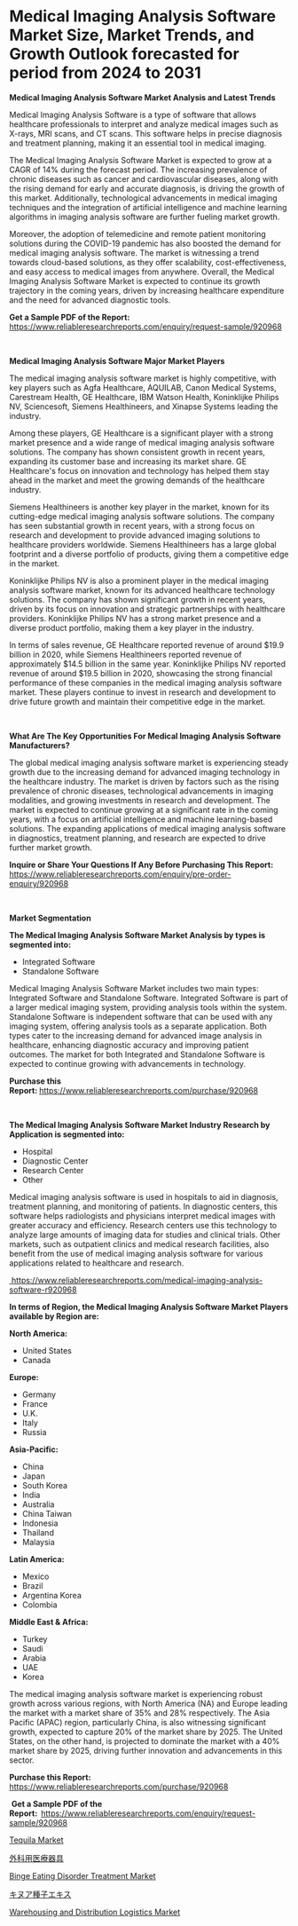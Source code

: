 <p><h1>Medical Imaging Analysis Software Market Size, Market Trends, and Growth Outlook forecasted for period from 2024 to 2031</h1></p><p><strong>Medical Imaging Analysis Software Market Analysis and Latest Trends</strong></p>
<p><p>Medical Imaging Analysis Software is a type of software that allows healthcare professionals to interpret and analyze medical images such as X-rays, MRI scans, and CT scans. This software helps in precise diagnosis and treatment planning, making it an essential tool in medical imaging.</p><p>The Medical Imaging Analysis Software Market is expected to grow at a CAGR of 14% during the forecast period. The increasing prevalence of chronic diseases such as cancer and cardiovascular diseases, along with the rising demand for early and accurate diagnosis, is driving the growth of this market. Additionally, technological advancements in medical imaging techniques and the integration of artificial intelligence and machine learning algorithms in imaging analysis software are further fueling market growth.</p><p>Moreover, the adoption of telemedicine and remote patient monitoring solutions during the COVID-19 pandemic has also boosted the demand for medical imaging analysis software. The market is witnessing a trend towards cloud-based solutions, as they offer scalability, cost-effectiveness, and easy access to medical images from anywhere. Overall, the Medical Imaging Analysis Software Market is expected to continue its growth trajectory in the coming years, driven by increasing healthcare expenditure and the need for advanced diagnostic tools.</p></p>
<p><strong>Get a Sample PDF of the Report:&nbsp;</strong> <a href="https://www.reliableresearchreports.com/enquiry/request-sample/920968">https://www.reliableresearchreports.com/enquiry/request-sample/920968</a></p>
<p>&nbsp;</p>
<p><strong>Medical Imaging Analysis Software Major Market Players</strong></p>
<p><p>The medical imaging analysis software market is highly competitive, with key players such as Agfa Healthcare, AQUILAB, Canon Medical Systems, Carestream Health, GE Healthcare, IBM Watson Health, Koninklijke Philips NV, Sciencesoft, Siemens Healthineers, and Xinapse Systems leading the industry. </p><p>Among these players, GE Healthcare is a significant player with a strong market presence and a wide range of medical imaging analysis software solutions. The company has shown consistent growth in recent years, expanding its customer base and increasing its market share. GE Healthcare's focus on innovation and technology has helped them stay ahead in the market and meet the growing demands of the healthcare industry.</p><p>Siemens Healthineers is another key player in the market, known for its cutting-edge medical imaging analysis software solutions. The company has seen substantial growth in recent years, with a strong focus on research and development to provide advanced imaging solutions to healthcare providers worldwide. Siemens Healthineers has a large global footprint and a diverse portfolio of products, giving them a competitive edge in the market.</p><p>Koninklijke Philips NV is also a prominent player in the medical imaging analysis software market, known for its advanced healthcare technology solutions. The company has shown significant growth in recent years, driven by its focus on innovation and strategic partnerships with healthcare providers. Koninklijke Philips NV has a strong market presence and a diverse product portfolio, making them a key player in the industry.</p><p>In terms of sales revenue, GE Healthcare reported revenue of around $19.9 billion in 2020, while Siemens Healthineers reported revenue of approximately $14.5 billion in the same year. Koninklijke Philips NV reported revenue of around $19.5 billion in 2020, showcasing the strong financial performance of these companies in the medical imaging analysis software market. These players continue to invest in research and development to drive future growth and maintain their competitive edge in the market.</p></p>
<p>&nbsp;</p>
<p><strong>What Are The Key Opportunities For Medical Imaging Analysis Software Manufacturers?</strong></p>
<p><p>The global medical imaging analysis software market is experiencing steady growth due to the increasing demand for advanced imaging technology in the healthcare industry. The market is driven by factors such as the rising prevalence of chronic diseases, technological advancements in imaging modalities, and growing investments in research and development. The market is expected to continue growing at a significant rate in the coming years, with a focus on artificial intelligence and machine learning-based solutions. The expanding applications of medical imaging analysis software in diagnostics, treatment planning, and research are expected to drive further market growth.</p></p>
<p><strong>Inquire or Share Your Questions If Any Before Purchasing This Report:</strong> <a href="https://www.reliableresearchreports.com/enquiry/pre-order-enquiry/920968">https://www.reliableresearchreports.com/enquiry/pre-order-enquiry/920968</a></p>
<p>&nbsp;</p>
<p><strong>Market Segmentation</strong></p>
<p><strong>The Medical Imaging Analysis Software Market Analysis by types is segmented into:</strong></p>
<p><ul><li>Integrated Software</li><li>Standalone Software</li></ul></p>
<p><p>Medical Imaging Analysis Software Market includes two main types: Integrated Software and Standalone Software. Integrated Software is part of a larger medical imaging system, providing analysis tools within the system. Standalone Software is independent software that can be used with any imaging system, offering analysis tools as a separate application. Both types cater to the increasing demand for advanced image analysis in healthcare, enhancing diagnostic accuracy and improving patient outcomes. The market for both Integrated and Standalone Software is expected to continue growing with advancements in technology.</p></p>
<p><strong>Purchase this Report:&nbsp;</strong><a href="https://www.reliableresearchreports.com/purchase/920968">https://www.reliableresearchreports.com/purchase/920968</a></p>
<p>&nbsp;</p>
<p><strong>The Medical Imaging Analysis Software Market Industry Research by Application is segmented into:</strong></p>
<p><ul><li>Hospital</li><li>Diagnostic Center</li><li>Research Center</li><li>Other</li></ul></p>
<p><p>Medical imaging analysis software is used in hospitals to aid in diagnosis, treatment planning, and monitoring of patients. In diagnostic centers, this software helps radiologists and physicians interpret medical images with greater accuracy and efficiency. Research centers use this technology to analyze large amounts of imaging data for studies and clinical trials. Other markets, such as outpatient clinics and medical research facilities, also benefit from the use of medical imaging analysis software for various applications related to healthcare and research.</p></p>
<p><a href="https://www.reliableresearchreports.com/medical-imaging-analysis-software-r920968">&nbsp;https://www.reliableresearchreports.com/medical-imaging-analysis-software-r920968</a></p>
<p><strong>In terms of Region, the Medical Imaging Analysis Software Market Players available by Region are:</strong></p>
<p>
    <p> <strong> North America: </strong>
        <ul>
            <li>United States</li>
            <li>Canada</li>
        </ul>
        </p> 
    <p> <strong> Europe: </strong>
        <ul>
            <li>Germany</li>
            <li>France</li>
            <li>U.K.</li>
            <li>Italy</li>
            <li>Russia</li>
        </ul>
        </p> 
    <p> <strong> Asia-Pacific: </strong>
        <ul>
            <li>China</li>
            <li>Japan</li>
            <li>South Korea</li>
            <li>India</li>
            <li>Australia</li>
            <li>China Taiwan</li>
            <li>Indonesia</li>
            <li>Thailand</li>
            <li>Malaysia</li>
        </ul>
        </p> 
    <p> <strong> Latin America: </strong>
        <ul>
            <li>Mexico</li>
            <li>Brazil</li>
            <li>Argentina Korea</li>
            <li>Colombia</li>
        </ul>
        </p> 
    <p> <strong> Middle East & Africa: </strong>
        <ul>
            <li>Turkey</li>
            <li>Saudi</li>
            <li>Arabia</li>
            <li>UAE</li>
            <li>Korea</li>
        </ul>
    </p>
    </p>
<p><p>The medical imaging analysis software market is experiencing robust growth across various regions, with North America (NA) and Europe leading the market with a market share of 35% and 28% respectively. The Asia Pacific (APAC) region, particularly China, is also witnessing significant growth, expected to capture 20% of the market share by 2025. The United States, on the other hand, is projected to dominate the market with a 40% market share by 2025, driving further innovation and advancements in this sector.</p></p>
<p><strong>Purchase this Report: </strong><a href="https://www.reliableresearchreports.com/purchase/920968">https://www.reliableresearchreports.com/purchase/920968</a></p>
<p>&nbsp;<strong>Get a Sample PDF of the Report:&nbsp;&nbsp;</strong><a href="https://www.reliableresearchreports.com/enquiry/request-sample/920968">https://www.reliableresearchreports.com/enquiry/request-sample/920968</a></p>
<p><strong></strong></p>
<p><p><a href="https://www.linkedin.com/pulse/tequila-market-analysis-its-cagr-segmentation-global-industry-1zcdf">Tequila Market</a></p><p><a href="https://github.com/andrade7361/Market-Research-Report-List-1/blob/main/636104554743.md">外科用医療器具</a></p><p><a href="https://www.linkedin.com/pulse/binge-eating-disorder-treatment-market-comprehensive-assessment-w0mye">Binge Eating Disorder Treatment Market</a></p><p><a href="https://github.com/ReganWisoky2023/Market-Research-Report-List-1/blob/main/223269654741.md">キヌア種子エキス</a></p><p><a href="https://github.com/shotows/Market-Research-Report-List-2/blob/main/warehousing-and-distribution-logistics-market.md">Warehousing and Distribution Logistics Market</a></p></p>
